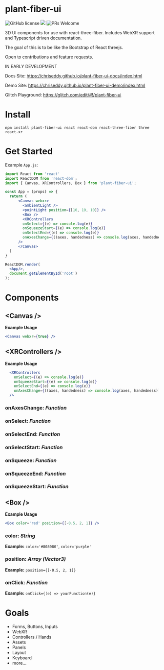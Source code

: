 # plant-fiber-ui

![GitHub license](https://img.shields.io/badge/license-MIT-blue.svg)
<a href="https://www.npmjs.com/package/plant-fiber-ui"><img src="https://img.shields.io/npm/v/plant-fiber-ui.svg"></a>
![PRs Welcome](https://img.shields.io/badge/PRs-welcome-brightgreen.svg)

3D UI components for use with react-three-fiber. Includes WebXR support and Typescript driven documentation.

The goal of this is to be like the Bootstrap of React threejs.

Open to contributions and feature requests.

IN EARLY DEVELOPMENT

Docs Site: https://chriseddy.github.io/plant-fiber-ui-docs/index.html

Demo Site: https://chriseddy.github.io/plant-fiber-ui-demo/index.html

Glitch Playground: https://glitch.com/edit/#!/plant-fiber-ui

# Install

`npm install plant-fiber-ui react react-dom react-three-fiber three react-xr`

# Get Started

Example `App.js`:

```jsx
import React from 'react'
import ReactDOM from 'react-dom';
import { Canvas, XRControllers, Box } from 'plant-fiber-ui';

const App = (props) => {
  return (
      <Canvas webxr>
        <ambientLight />
        <pointLight position={[10, 10, 10]} />
        <Box />
        <XRControllers 
        onSelect={(e) => console.log(e)} 
        onSqueezeStart={(e) => console.log(e)} 
        onSelectEnd={(e) => console.log(e)} 
        onAxesChange={((axes, handedness) => console.log(axes, handedness))}
      />
      </Canvas>
  )
}

ReactDOM.render(
  <App/>,
  document.getElementById('root')
);
```

# Components

## <Canvas \/>

**Example Usage** 

```jsx
<Canvas webxr={true} />
```

## <XRControllers \/>

**Example Usage** 

```jsx
  <XRControllers 
    onSelect={(e) => console.log(e)} 
    onSqueezeStart={(e) => console.log(e)} 
    onSelectEnd={(e) => console.log(e)} 
    onAxesChange={((axes, handedness) => console.log(axes, handedness))}
  />
  ```

### onAxesChange: *Function* 

### onSelect: *Function*

### onSelectEnd: *Function*

### onSelectStart: *Function*

### onSqueeze: *Function*

### onSqueezeEnd: *Function*

### onSqueezeStart: *Function*

## <Box \/>

**Example Usage** 

```jsx
<Box color='red' position={[-0.5, 2, 1]} />
```

### color: *String*

**Example:** `color='#808080'`, `color='purple'` 

### position: *Array (Vector3)*

**Example:** `position={[-0.5, 2, 1]}`

### onClick: *Function*

**Example:** `onClick={(e) => yourFunction(e)}`

# Goals 

- Forms, Buttons, Inputs
- WebXR 
- Controllers / Hands
- Assets
- Panels
- Layout
- Keyboard
- more...

